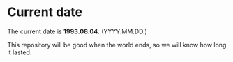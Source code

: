 # Current date

The current date is **1993.08.04.** (YYYY.MM.DD.)

This repository will be good when the world ends, so we will know how long it lasted.